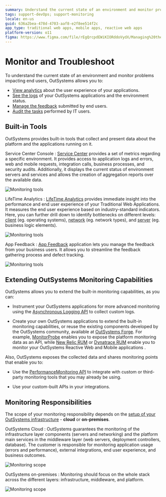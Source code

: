 ```yaml
---
summary: Understand the current state of an environment and monitor problems impacting end users.
tags: support-devOps; support-monitoring
locale: en-us
guid: 636a2bea-478d-4703-aaf8-e2f8ee514f2c
app_type: traditional web apps, mobile apps, reactive web apps
platform-version: o11
figma: https://www.figma.com/file/rEgQrcpdEWiKIORddoVydX/Managing%20the%20Applications%20Lifecycle?node-id=267:112
---
```


# Monitor and Troubleshoot

To understand the current state of an environment and monitor problems impacting end users, OutSystems allows you to:

* [View analytics](troubleshoot-the-performance-of-an-application.md) about the user experience of your applications.
* [See the logs](monitoring-an-environment.md) of your OutSystems applications and the environment status.
* [Manage the feedback](../app-feedback/intro.md) submitted by end users.
* [Audit the tasks](monitor-usage-with-audit-logs.md) performed by IT users.

## Built-in Tools

OutSystems provides built-in tools that collect and present data about the platform and the applications running on it.

Service Center Console
:   [Service Center](monitoring-an-environment.md) provides a set of metrics regarding a specific environment. It provides access to application logs and errors, web and mobile requests, integration calls, business processes, and security audits. Additionally, it displays the current status of environment servers and services and allows the creation of aggregation reports over the available data.

 ![Monitoring tools](images/intro-tools-sc.png?width=800)

LifeTime Analytics
:   [LifeTime Analytics](troubleshoot-the-performance-of-an-application.md) provides immediate insight into the performance and end user experience of your Traditional Web Applications. It measures the end user experience based on industry-standard indicators. Here, you can further drill down to identify bottlenecks on different levels: [client](how-application-performance-is-measured.md#client-metrics) (eg. operating systems), [network](how-application-performance-is-measured.md#network-metrics) (eg. network types), and [server](how-application-performance-is-measured.md#server-metrics) (eg. business logic elements).

 ![Monitoring tools](images/intro-tools-lt.png?width=800)

App Feedback
:   [App Feedback](../app-feedback/intro.md) application lets you manage the feedback from your business users. It allows you to streamline the feedback gathering process and defect tracking.

![Monitoring tools](images/app-feedback-af.png?width=800)

## Extending OutSystems Monitoring Capabilities

OutSystems allows you to extend the built-in monitoring capabilities, as you can:

* Instrument your OutSystems applications for more advanced monitoring using the [Asynchronous Logging API](../../ref/apis/auto/asynchronous-logging-api.final.md) to collect custom logs.

* Create your own OutSystems applications to extend the built-in monitoring capabilities, or reuse the existing components developed by the OutSystems community, available at [OutSystems Forge](https://www.outsystems.com/forge/). For example, [MonitorProbe](https://www.outsystems.com/forge/component-overview/4559/monitorprobe) enables you to expose the platform monitoring data as an API, while [New Relic RUM](https://www.outsystems.com/forge/component-overview/6848/new-relic-rum-for-react) or [Dynatrace RUM](https://www.outsystems.com/forge/component-overview/6850/dynatrace-rum-for-react) enable you to monitor your OutSystems Reactive Web and Mobile applications .

Also, OutSystems exposes the collected data and shares monitoring points that enable you to:

* Use the [PerformanceMonitoring API](../../ref/apis/performancemonitoring-api.md) to integrate with custom or third-party monitoring tools that you may already be using.

* Use your custom-built APIs in your integrations.

## Monitoring Responsibilities

The scope of your monitoring responsibility depends on the [setup of your OutSystems infrastructure](../../setup-maintain/setup/possible-setups/intro.md) - **cloud** or **on-premises**.

OutSystems Cloud
:   OutSystems guarantees the monitoring of the infrastructure layer components (servers and networking) and the platform main services in the middleware layer (web servers, deployment controllers, database). The customer is responsible for monitoring application usage (errors and performance), external integrations, end user experience, and business outcomes.

![Monitoring scope](images/intro-cloud-scope-diag.png?width=600)

OutSystems on-premises
:   Monitoring should focus on the whole stack across the different layers: infrastructure, middleware, and platform.

![Monitoring scope](images/intro-on-prem-scope-diag.png?width=600)
